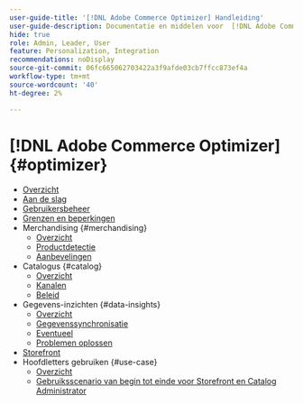 ```yaml
---
user-guide-title: '[!DNL Adobe Commerce Optimizer] Handleiding'
user-guide-description: Documentatie en middelen voor  [!DNL Adobe Commerce Optimizer].
hide: true
role: Admin, Leader, User
feature: Personalization, Integration
recommendations: noDisplay
source-git-commit: 06fc665062703422a3f9afde03cb7ffcc873ef4a
workflow-type: tm+mt
source-wordcount: '40'
ht-degree: 2%

---
```


# [!DNL Adobe Commerce Optimizer] {#optimizer}

- [Overzicht](overview.md)
- [Aan de slag](get-started.md)
- [Gebruikersbeheer](user-management.md)
- [Grenzen en beperkingen](boundaries-limits.md)
- Merchandising {#merchandising}
   - [Overzicht](./merchandising/overview.md)
   - [Productdetectie](./merchandising/product-discovery.md)
   - [Aanbevelingen](./merchandising/recommendations.md)
- Catalogus {#catalog}
   - [Overzicht](./catalog/overview.md)
   - [Kanalen](./catalog/channels.md)
   - [Beleid](./catalog/policies.md)
- Gegevens-inzichten {#data-insights}
   - [Overzicht](./data-insights/overview.md)
   - [Gegevenssynchronisatie](./data-insights/data-sync.md)
   - [Eventueel](./data-insights/eventing.md)
   - [Problemen oplossen](./data-insights/troubleshooting.md)
- [Storefront](storefront.md)
- Hoofdletters gebruiken {#use-case}
   - [Overzicht](./use-case/overview.md)
   - [Gebruiksscenario van begin tot einde voor Storefront en Catalog Administrator](./use-case/admin-use-case.md)

